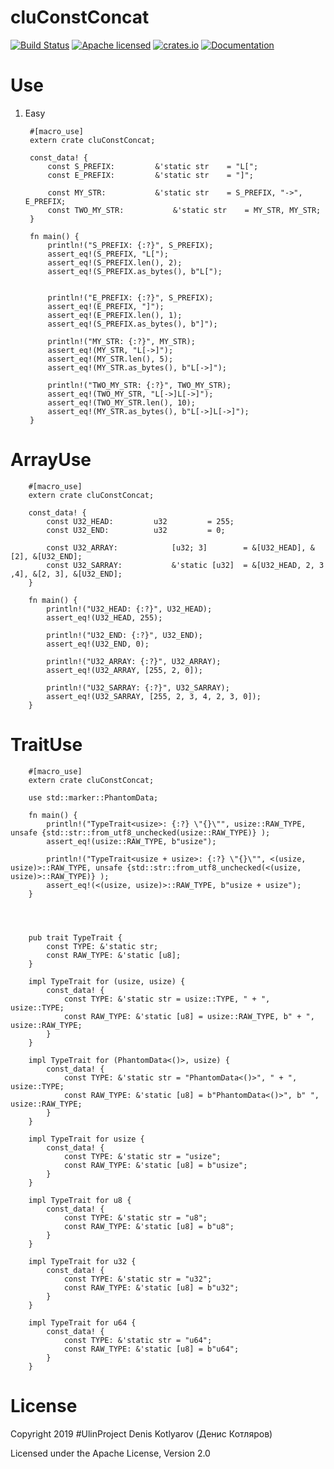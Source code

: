 # cluConstConcat
[![Build Status](https://travis-ci.org/clucompany/cluConstConcat.svg?branch=master)](https://travis-ci.org/clucompany/cluConstConcat)
[![Apache licensed](https://img.shields.io/badge/license-Apache%202.0-blue.svg)](./LICENSE)
[![crates.io](http://meritbadge.herokuapp.com/cluConstConcat)](https://crates.io/crates/cluConstConcat)
[![Documentation](https://docs.rs/cluConstConcat/badge.svg)](https://docs.rs/cluConstConcat)

# Use

1. Easy

		#[macro_use]
		extern crate cluConstConcat;

		const_data! {
			const S_PREFIX:			&'static str	= "L[";
			const E_PREFIX:			&'static str 	= "]";
			
			const MY_STR:			&'static str	= S_PREFIX, "->", E_PREFIX;
			const TWO_MY_STR:			&'static str	= MY_STR, MY_STR;
		}

		fn main() {
			println!("S_PREFIX: {:?}", S_PREFIX);
			assert_eq!(S_PREFIX, "L[");
			assert_eq!(S_PREFIX.len(), 2);
			assert_eq!(S_PREFIX.as_bytes(), b"L[");
			
			
			println!("E_PREFIX: {:?}", S_PREFIX);
			assert_eq!(E_PREFIX, "]");
			assert_eq!(E_PREFIX.len(), 1);
			assert_eq!(S_PREFIX.as_bytes(), b"]");
			
			println!("MY_STR: {:?}", MY_STR);
			assert_eq!(MY_STR, "L[->]");
			assert_eq!(MY_STR.len(), 5);
			assert_eq!(MY_STR.as_bytes(), b"L[->]");
			
			println!("TWO_MY_STR: {:?}", TWO_MY_STR);
			assert_eq!(TWO_MY_STR, "L[->]L[->]");
			assert_eq!(TWO_MY_STR.len(), 10);
			assert_eq!(MY_STR.as_bytes(), b"L[->]L[->]");
		}

# ArrayUse


		#[macro_use]
		extern crate cluConstConcat;

		const_data! {
			const U32_HEAD:			u32			= 255;
			const U32_END:			u32			= 0;
			
			const U32_ARRAY:			[u32; 3]		= &[U32_HEAD], &[2], &[U32_END];
			const U32_SARRAY:			&'static [u32]	= &[U32_HEAD, 2, 3 ,4], &[2, 3], &[U32_END];
		}

		fn main() {
			println!("U32_HEAD: {:?}", U32_HEAD);
			assert_eq!(U32_HEAD, 255);
			
			println!("U32_END: {:?}", U32_END);
			assert_eq!(U32_END, 0);
			
			println!("U32_ARRAY: {:?}", U32_ARRAY);
			assert_eq!(U32_ARRAY, [255, 2, 0]);
			
			println!("U32_SARRAY: {:?}", U32_SARRAY);
			assert_eq!(U32_SARRAY, [255, 2, 3, 4, 2, 3, 0]);
		}

# TraitUse

		#[macro_use]
		extern crate cluConstConcat;

		use std::marker::PhantomData;

		fn main() {
			println!("TypeTrait<usize>: {:?} \"{}\"", usize::RAW_TYPE, unsafe {std::str::from_utf8_unchecked(usize::RAW_TYPE)} );
			assert_eq!(usize::RAW_TYPE, b"usize");
			
			println!("TypeTrait<usize + usize>: {:?} \"{}\"", <(usize, usize)>::RAW_TYPE, unsafe {std::str::from_utf8_unchecked(<(usize, usize)>::RAW_TYPE)} );
			assert_eq!(<(usize, usize)>::RAW_TYPE, b"usize + usize");
		}




		pub trait TypeTrait {
			const TYPE: &'static str;
			const RAW_TYPE: &'static [u8];
		}

		impl TypeTrait for (usize, usize) {
			const_data! {
				const TYPE: &'static str = usize::TYPE, " + ", usize::TYPE;
				const RAW_TYPE: &'static [u8] = usize::RAW_TYPE, b" + ", usize::RAW_TYPE;
			}
		}

		impl TypeTrait for (PhantomData<()>, usize) {
			const_data! {
				const TYPE: &'static str = "PhantomData<()>", " + ", usize::TYPE;
				const RAW_TYPE: &'static [u8] = b"PhantomData<()>", b" ", usize::RAW_TYPE;
			}
		}

		impl TypeTrait for usize {
			const_data! {
				const TYPE: &'static str = "usize";
				const RAW_TYPE: &'static [u8] = b"usize";
			}
		}

		impl TypeTrait for u8 {
			const_data! {
				const TYPE: &'static str = "u8";
				const RAW_TYPE: &'static [u8] = b"u8";
			}
		}

		impl TypeTrait for u32 {
			const_data! {
				const TYPE: &'static str = "u32";
				const RAW_TYPE: &'static [u8] = b"u32";
			}
		}

		impl TypeTrait for u64 {
			const_data! {
				const TYPE: &'static str = "u64";
				const RAW_TYPE: &'static [u8] = b"u64";
			}
		}
	


# License

Copyright 2019 #UlinProject Denis Kotlyarov (Денис Котляров)

Licensed under the Apache License, Version 2.0
